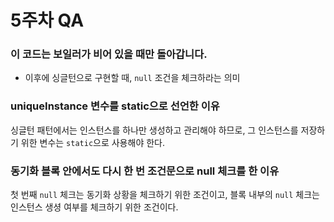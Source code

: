 # 5주차 QA
### 이 코드는 보일러가 비어 있을 때만 돌아갑니다.

- 이후에 싱글턴으로 구현할 때, `null` 조건을 체크하라는 의미

### uniqueInstance 변수를 static으로 선언한 이유

싱글턴 패턴에서는 인스턴스를 하나만 생성하고 관리해야 하므로, 그 인스턴스를 저장하기 위한 변수는 `static`으로 사용해야 한다.

### 동기화 블록 안에서도 다시 한 번 조건문으로 null 체크를 한 이유

첫 번째 `null` 체크는 동기화 상황을 체크하기 위한 조건이고, 블록 내부의 `null` 체크는 인스턴스 생셩 여부를 체크하기 위한 조건이다.
